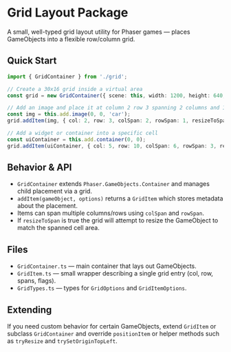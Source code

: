 # Grid Layout Package

A small, well-typed grid layout utility for Phaser games — places GameObjects into a flexible row/column grid.

## Quick Start

```typescript
import { GridContainer } from './grid';

// Create a 30x16 grid inside a virtual area
const grid = new GridContainer({ scene: this, width: 1200, height: 640, rows: 16, cols: 30 });

// Add an image and place it at column 2 row 3 spanning 2 columns and 1 row
const img = this.add.image(0, 0, 'car');
grid.addItem(img, { col: 2, row: 3, colSpan: 2, rowSpan: 1, resizeToSpan: true });

// Add a widget or container into a specific cell
const uiContainer = this.add.container(0, 0);
grid.addItem(uiContainer, { col: 5, row: 10, colSpan: 6, rowSpan: 3, resizeToSpan: true });
```

## Behavior & API

- `GridContainer` extends `Phaser.GameObjects.Container` and manages child placement via a grid.
- `addItem(gameObject, options)` returns a `GridItem` which stores metadata about the placement.
- Items can span multiple columns/rows using `colSpan` and `rowSpan`.
- If `resizeToSpan` is true the grid will attempt to resize the GameObject to match the spanned cell area.

## Files

- `GridContainer.ts` — main container that lays out GameObjects.
- `GridItem.ts` — small wrapper describing a single grid entry (col, row, spans, flags).
- `GridTypes.ts` — types for `GridOptions` and `GridItemOptions`.

## Extending

If you need custom behavior for certain GameObjects, extend `GridItem` or subclass `GridContainer` and override `positionItem` or helper methods such as `tryResize` and `trySetOriginTopLeft`.
